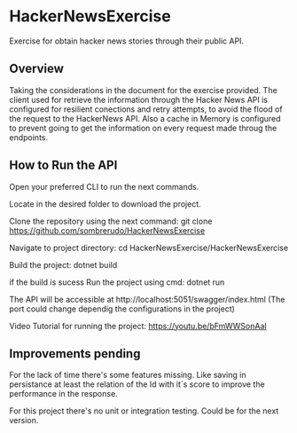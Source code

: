 # HackerNewsExercise

Exercise for obtain hacker news stories through their public API.

## Overview

Taking the considerations in the document for the exercise provided. The client used for retrieve the information through the Hacker News API is configured for resilient conections and retry attempts, to avoid the flood of the request to the HackerNews API. Also a cache in Memory is configured to prevent going to get the information on every request made throug the endpoints.

## How to Run the API

Open your preferred CLI to run the next commands.

Locate in the desired folder to download the project.

Clone the repository using the next command: git clone https://github.com/sombrerudo/HackerNewsExercise

Navigate to project directory: cd HackerNewsExercise/HackerNewsExercise

Build the project: dotnet build

if the build is sucess Run the project using cmd: dotnet run

The API will be accessible at http://localhost:5051/swagger/index.html (The port could change dependig the configurations in the project)

Video Tutorial for running the project: https://youtu.be/bFmWWSonAaI

## Improvements pending

For the lack of time there's some features missing. Like saving in persistance at least the relation of the Id with it´s score to improve the performance in the response.

For this project there's no unit or integration testing. Could be for the next version.
